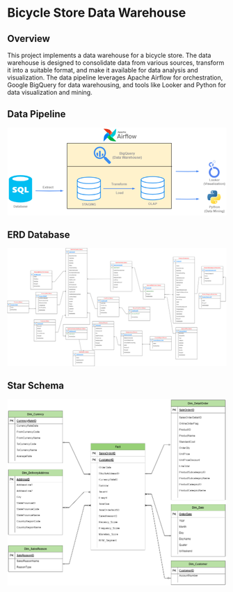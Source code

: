 # Bicycle Store Data Warehouse

## Overview
This project implements a data warehouse for a bicycle store. The data warehouse is designed to consolidate data from various sources, transform it into a suitable format, and make it available for data analysis and visualization. The data pipeline leverages Apache Airflow for orchestration, Google BigQuery for data warehousing, and tools like Looker and Python for data visualization and mining.

## Data Pipeline
![Data Pipeline](Datapipeline.png)

## ERD Database
![Database](ERDdatabase.png)

## Star Schema
![DataModeling](ERDstarschema.png)
